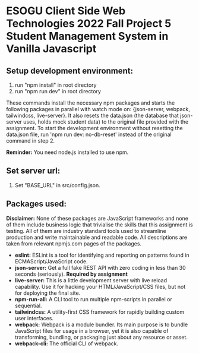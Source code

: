 # ESOGU Client Side Web Technologies 2022 Fall Project 5 Student Management System in Vanilla Javascript

## 

## Setup development environment:
1. run "npm install" in root directory
2. run "npm run dev" in root directory

These commands install the necessary npm packages and starts the following packages in parallel with watch mode on: {json-server, webpack, tailwindcss, live-server}. It also resets the data.json (the database that json-server uses, holds mock student data) to the original file provided with the assignment. To start the development environment without resetting the data.json file, run 'npm run dev: no-db-reset' instead of the original command in step 2.

**Reminder:** You need node.js installed to use npm.

## Set server url: 

1. Set "BASE_URL" in src/config.json.

## Packages used:

**Disclaimer:** None of these packages are JavaScript frameworks and none of them include business logic that trivialise the skills that this assignment is testing. All of them are industry standard tools used to streamline production and write maintainable and readable code. All descriptions are taken from relevant npmjs.com pages of the packages.
  
- **eslint:** ESLint is a tool for identifying and reporting on patterns found in ECMAScript/JavaScript code. 
- **json-server:** Get a full fake REST API with zero coding in less than 30 seconds (seriously). **Required by assignment**
- **live-server:** This is a little development server with live reload capability. Use it for hacking your HTML/JavaScript/CSS files, but not for deploying the final site.
- **npm-run-all:** A CLI tool to run multiple npm-scripts in parallel or sequential.
- **tailwindcss:**  A utility-first CSS framework for rapidly building custom user interfaces. 
- **webpack:** Webpack is a module bundler. Its main purpose is to bundle JavaScript files for usage in a browser, yet it is also capable of transforming, bundling, or packaging just about any resource or asset. 
- **webpack-cli:** The official CLI of webpack.